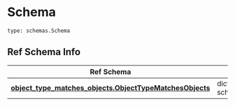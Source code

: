 # Schema
```
type: schemas.Schema
```

## Ref Schema Info
Ref Schema | Input Type | Output Type
---------- | ---------- | -----------
[**object_type_matches_objects.ObjectTypeMatchesObjects**](../../../../../../../../components/schema/object_type_matches_objects.md) | dict, schemas.immutabledict | schemas.immutabledict
